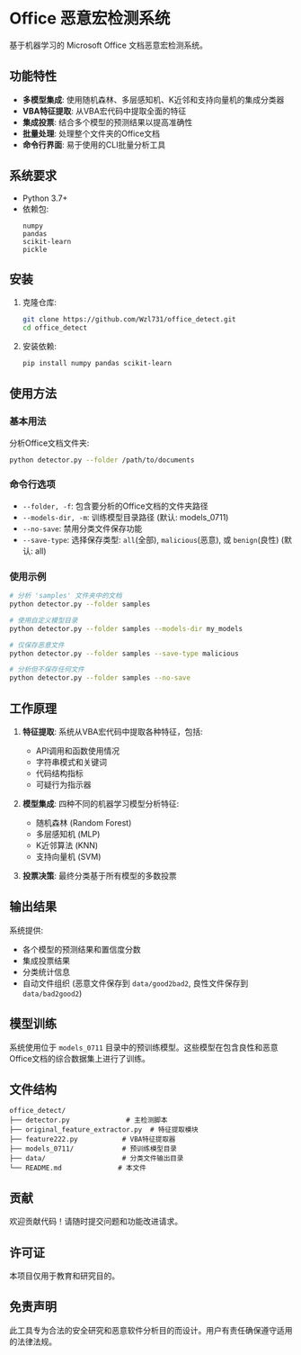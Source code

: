 # Office 恶意宏检测系统

基于机器学习的 Microsoft Office 文档恶意宏检测系统。

## 功能特性

- **多模型集成**: 使用随机森林、多层感知机、K近邻和支持向量机的集成分类器
- **VBA特征提取**: 从VBA宏代码中提取全面的特征
- **集成投票**: 结合多个模型的预测结果以提高准确性
- **批量处理**: 处理整个文件夹的Office文档
- **命令行界面**: 易于使用的CLI批量分析工具

## 系统要求

- Python 3.7+
- 依赖包:
  ```
  numpy
  pandas
  scikit-learn
  pickle
  ```

## 安装

1. 克隆仓库:
   ```bash
   git clone https://github.com/Wzl731/office_detect.git
   cd office_detect
   ```

2. 安装依赖:
   ```bash
   pip install numpy pandas scikit-learn
   ```

## 使用方法

### 基本用法

分析Office文档文件夹:

```bash
python detector.py --folder /path/to/documents
```

### 命令行选项

- `--folder, -f`: 包含要分析的Office文档的文件夹路径
- `--models-dir, -m`: 训练模型目录路径 (默认: models_0711)
- `--no-save`: 禁用分类文件保存功能
- `--save-type`: 选择保存类型: `all`(全部), `malicious`(恶意), 或 `benign`(良性) (默认: all)

### 使用示例

```bash
# 分析 'samples' 文件夹中的文档
python detector.py --folder samples

# 使用自定义模型目录
python detector.py --folder samples --models-dir my_models

# 仅保存恶意文件
python detector.py --folder samples --save-type malicious

# 分析但不保存任何文件
python detector.py --folder samples --no-save
```

## 工作原理

1. **特征提取**: 系统从VBA宏代码中提取各种特征，包括:
   - API调用和函数使用情况
   - 字符串模式和关键词
   - 代码结构指标
   - 可疑行为指示器

2. **模型集成**: 四种不同的机器学习模型分析特征:
   - 随机森林 (Random Forest)
   - 多层感知机 (MLP)
   - K近邻算法 (KNN)
   - 支持向量机 (SVM)

3. **投票决策**: 最终分类基于所有模型的多数投票

## 输出结果

系统提供:
- 各个模型的预测结果和置信度分数
- 集成投票结果
- 分类统计信息
- 自动文件组织 (恶意文件保存到 `data/good2bad2`, 良性文件保存到 `data/bad2good2`)

## 模型训练

系统使用位于 `models_0711` 目录中的预训练模型。这些模型在包含良性和恶意Office文档的综合数据集上进行了训练。

## 文件结构

```
office_detect/
├── detector.py              # 主检测脚本
├── original_feature_extractor.py  # 特征提取模块
├── feature222.py           # VBA特征提取器
├── models_0711/            # 预训练模型目录
├── data/                   # 分类文件输出目录
└── README.md              # 本文件
```

## 贡献

欢迎贡献代码！请随时提交问题和功能改进请求。

## 许可证

本项目仅用于教育和研究目的。

## 免责声明

此工具专为合法的安全研究和恶意软件分析目的而设计。用户有责任确保遵守适用的法律法规。
